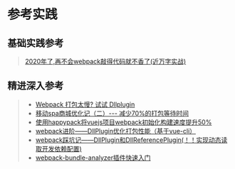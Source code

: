 # 参考实践

## 基础实践参考

> [2020年了,再不会webpack敲得代码就不香了(近万字实战)](https://juejin.im/post/5de87444518825124c50cd36)

## 精进深入参考

> - [Webpack 打包太慢? 试试 Dllplugin](https://juejin.im/post/5d897e3cf265da03c721e230)
> - [移动spa商城优化记（二）--- 减少70%的打包等待时间](https://juejin.im/post/5abf13bf6fb9a028cc61577d)
> - [使用happypack将vuejs项目webpack初始化构建速度提升50%](https://flyyang.me/2017/03/09/%E4%BD%BF%E7%94%A8happypack%E5%B0%86vuejs%E9%A1%B9%E7%9B%AEwebpack%E5%88%9D%E5%A7%8B%E5%8C%96%E6%9E%84%E5%BB%BA%E9%80%9F%E5%BA%A6%E6%8F%90%E5%8D%8750/)
> - [webpack进阶——DllPlugin优化打包性能（基于vue-cli）](https://juejin.im/entry/598bcbc76fb9a03c5754d211)
> - [webpack踩坑记——DllPlugin和DllReferencePlugin(！！实现动态读取开发依赖配置)](https://segmentfault.com/a/1190000011795931)
> - [webpack-bundle-analyzer插件快速入门](https://juejin.im/post/5cb70649f265da03452bd2d9)

